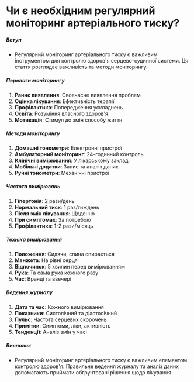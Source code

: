 # Чи є необхідним регулярний моніторинг артеріального тиску?

##### Вступ
* Регулярний моніторинг артеріального тиску є важливим інструментом для контролю здоров'я серцево-судинної системи. Ця стаття розглядає важливість та методи моніторингу.

##### Переваги моніторингу
1. **Раннє виявлення**: Своєчасне виявлення проблем
2. **Оцінка лікування**: Ефективність терапії
3. **Профілактика**: Попередження ускладнень
4. **Освіта**: Розуміння власного здоров'я
5. **Мотивація**: Стимул до змін способу життя

##### Методи моніторингу
1. **Домашні тонометри**: Електронні пристрої
2. **Амбулаторний моніторинг**: 24-годинний контроль
3. **Клінічні вимірювання**: У лікарському закладі
4. **Мобільні додатки**: Запис та аналіз даних
5. **Ручні тонометри**: Механічні пристрої

##### Частота вимірювань
1. **Гіпертонія**: 2 рази/день
2. **Нормальний тиск**: 1 раз/тиждень
3. **Після змін лікування**: Щоденно
4. **При симптомах**: За потребою
5. **Профілактика**: 1-2 рази/місяць

##### Техніка вимірювання
1. **Положення**: Сидячи, спина спирається
2. **Манжета**: На рівні серця
3. **Відпочинок**: 5 хвилин перед вимірюванням
4. **Рука**: Та сама рука кожного разу
5. **Час**: Вранці та ввечері

##### Ведення журналу
1. **Дата та час**: Кожного вимірювання
2. **Показники**: Систолічний та діастолічний
3. **Пульс**: Частота серцевих скорочень
4. **Примітки**: Симптоми, ліки, активність
5. **Тенденції**: Аналіз змін у часі

##### Висновок
* Регулярний моніторинг артеріального тиску є важливим елементом контролю здоров'я. Правильне ведення журналу та аналіз даних допомагають приймати обґрунтовані рішення щодо лікування.